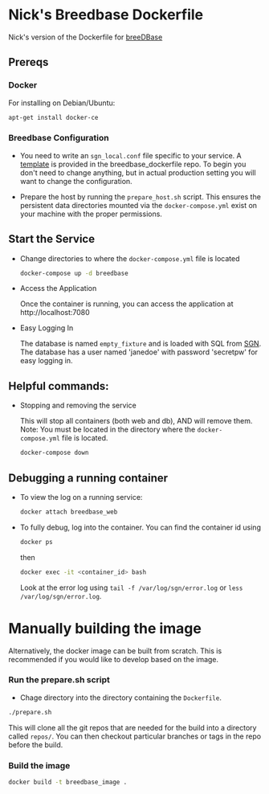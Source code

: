 # Nick's Breedbase Dockerfile

Nick's version of the Dockerfile for [breeDBase](https://github.com/solgenomics/sgn)

## Prereqs

### Docker
For installing on Debian/Ubuntu:

```bash
apt-get install docker-ce
```

### Breedbase Configuration

- You need to write an `sgn_local.conf` file specific to your service. A [template](./sgn_local_docker.conf) is provided in the breedbase_dockerfile repo. To begin you don't need to change anything, but in actual production setting you will want to change the configuration.

- Prepare the host by running the `prepare_host.sh` script. This ensures the persistent data directories mounted via the `docker-compose.yml` exist on your machine with the proper permissions.

## Start the Service

- Change directories to where the `docker-compose.yml` file is located

    ```bash
    docker-compose up -d breedbase
    ```

- Access the Application

    Once the container is running, you can access the application at http://localhost:7080

- Easy Logging In

    The database is named `empty_fixture` and is loaded with SQL from [SGN](https://github.com/solgenomics/sgn/blob/master/t/data/fixture/empty_fixture.sql).
    The database has a user named 'janedoe' with password 'secretpw' for easy logging in.

## Helpful commands:

- Stopping and removing the service

    This will stop all containers (both web and db), AND will remove them. Note: You must be located in the directory where the `docker-compose.yml` file is located.

    ```bash
    docker-compose down
    ```

## Debugging a running container

- To view the log on a running service:

    ```bash
    docker attach breedbase_web
    ```

- To fully debug, log into the container. You can find the container id using

    ```bash
    docker ps
    ```

    then
    ```bash
    docker exec -it <container_id> bash
    ```

    Look at the error log using `tail -f /var/log/sgn/error.log` or `less /var/log/sgn/error.log`.

# Manually building the image

Alternatively, the docker image can be built from scratch. This is recommended if you would like to develop based on the image.

### Run the prepare.sh script

- Chage directory into the directory containing the `Dockerfile`.

```bash
./prepare.sh
```

This will clone all the git repos that are needed for the build into a directory called `repos/`.
You can then checkout particular branches or tags in the repo before the build.

### Build the image

```bash
docker build -t breedbase_image .
```
